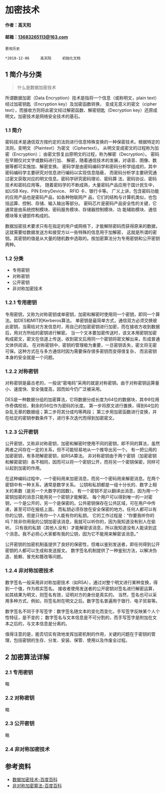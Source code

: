 # 加密技术

#### 作者：高天阳
#### 邮箱：13683265113@163.com

```
更改历史

*2018-12-06     高天阳     初始化文档

```

## 1 简介与分类

> 什么是数据加密技术

所谓数据加密（Data Encryption）技术是指将一个信息（或称明文，plain text）经过加密钥匙（Encryption key）及加密函数转换，
变成无意义的密文（cipher text），而接收方则将此密文经过解密函数、解密钥匙（Decryption key）还原成明文。加密技术是网络安全技术的基石。

### 1.1 简介

密码技术是通信双方按约定的法则进行信息特殊变换的一种保密技术。根据特定的法则，变明文（Plaintext）为密文（Ciphertext）。
从明文变成密文的过程称为加密（Encryption）； 由密文恢复出原明文的过程，称为解密（Decryption）。
密码在早期仅对文字或数码进行加、 解密，随着通信技术的发展，对语音、图像、数据等都可实施加、解密变换。
密码学是由密码编码学和密码分析学组成的，其中密码编码学主要研究对信息进行编码以实现信息隐蔽，
而密码分析学主要研究通过密文获取对应的明文信息。密码学研究密码理论、密码算 法、密码协议、密码技术和密码应用等。
随着密码学的不断成熟，大量密码产品应用于国计民生中，如USB Key、PIN EntryDevice、 RFID 卡、银行卡等。
广义上讲，包含密码功能的应用产品也是密码产品，如各种物联网产 品，它们的结构与计算机类似，也包括运算、控制、存储、输入输出等部分。
密码芯片是密码产品安全性的关键，它通常是由系统控制模块、密码服务模块、存储器控制模块、功 能辅助模块、通信模块等关键部件构成的。

数据加密技术要求只有在指定的用户或网络下，才能解除密码而获得原来的数据，这就需要给数据发送方和接受方以一些特殊的信息用于加解密，
这就是所谓的密钥。其密钥的值是从大量的随机数中选取的。按加密算法分为专用密钥和公开密钥两种。

### 1.2 分类

* 专用密钥
* 对称密钥
* 公开密钥
* 非对称加密技术

### 1.2.1 专用密钥

专用密钥，又称为对称密钥或单密钥，加密和解密时使用同一个密钥，即同一个算法。如DES和MIT的Kerberos算法。
单密钥是最简单方式，通信双方必须交换彼此密钥，当需给对方发信息时，用自己的加密密钥进行加密，而在接收方收到数据后，用对方所给的密钥进行解密。
当一个文本要加密传送时，该文本用密钥加密构成密文，密文在信道上传送，收到密文后用同一个密钥将密文解出来，形成普通文体供阅读。
在对称密钥中，密钥的管理极为重要，一旦密钥丢失，密文将无密可保。这种方式在与多方通信时因为需要保存很多密钥而变得很复杂，
而且密钥本身的安全就是一个问题。

### 1.2.2 对称密钥

对称密钥是最古老的，一般说“密电码”采用的就是对称密钥。由于对称密钥运算量小、速度快、安全强度高，因而如今仍广泛被采用。

DES是一种数据分组的加密算法，它将数据分成长度为64位的数据块，其中8位用作奇偶校验，剩余的56位作为密码的长度。
第一步将原文进行置换，得到64位的杂乱无章的数据组；第二步将其分成均等两段；
第三步用加密函数进行变换，并在给定的密钥参数条件下，进行多次迭代而得到加密密文。

### 1.2.3 公开密钥

公开密钥，又称非对称密钥，加密和解密时使用不同的密钥，即不同的算法，虽然两者之间存在一定的关系，但不可能轻易地从一个推导出另一个。
有一把公用的加密密钥，有多把解密密钥，如RSA算法。
非对称密钥由于两个密钥（加密密钥和解密密钥）各不相同，因而可以将一个密钥公开，而将另一个密钥保密，同样可以起到加密的作用。

在这种编码过程中，一个密码用来加密消息，而另一个密码用来解密消息。在两个密钥中有一种关系，通常是数学关系。
公钥和私钥都是一组十分长的、数字上相关的素数（是另一个大数字的因数）。
有一个密钥不足以翻译出消息，因为用一个密钥加密的消息只能用另一个密钥才能解密。
每个用户可以得到唯一的一对密钥，一个是公开的，另一个是保密的。公共密钥保存在公共区域，可在用户中传递，甚至可印在报纸上面。
而私钥必须存放在安全保密的地方。任何人都可以有你的公钥，但是只有你一个人能有你的私钥。
它的工作过程是：“你要我听你的吗？除非你用我的公钥加密该消息，我就可以听你的，因为我知道没有别人在偷听。
只有我的私钥（其他人没有）才能解密该消息，所以我知道没有人能读到这个消息。我不必担心大家都有我的公钥，因为它不能用来解密该消息。”

公开密钥的加密机制虽提供了良好的保密性，但难以鉴别发送者，即任何得到公开密钥的人都可以生成和发送报文。
数字签名机制提供了一种鉴别方法，以解决伪造、抵赖、冒充和篡改等问题。

### 1.2.4 非对称加密技术

数字签名一般采用非对称加密技术（如RSA），通过对整个明文进行某种变换，得到一个值，作为核实签名。
接收者使用发送者的公开密钥对签名进行解密运算，如其结果为明文，则签名有效，证明对方的身份是真实的。
当然，签名也可以采用多种方式，例如，将签名附在明文之后。数字签名普遍用于银行、电子贸易等。

数字签名不同于手写签字：数字签名随文本的变化而变化，手写签字反映某个人个性特征，是不变的；
数字签名与文本信息是不可分割的，而手写签字是附加在文本之后的，与文本信息是分离的。

值得注意的是，能否切实有效地发挥加密机制的作用，关键的问题在于密钥的管理，包括密钥的生存、分发、安装、保管、使用以及作废全过程。

## 2 加密算法详解

### 2.1 专用密钥

略

### 2.2 对称密钥

略

### 2.3 公开密钥

略

### 2.4 非对称加密技术



## 参考资料

* [数据加密技术-百度百科](https://baike.baidu.com/item/%E6%95%B0%E6%8D%AE%E5%8A%A0%E5%AF%86%E6%8A%80%E6%9C%AF/4804539)
* [非对称加密算法-百度百科](https://baike.baidu.com/item/%E9%9D%9E%E5%AF%B9%E7%A7%B0%E5%8A%A0%E5%AF%86%E7%AE%97%E6%B3%95/1208652?fr=aladdin)
